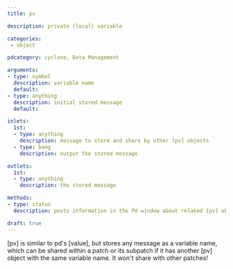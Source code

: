 ```yaml
---
title: pv

description: private (local) variable

categories:
 - object

pdcategory: cyclone, Data Management

arguments:
- type: symbol
  description: variable name
  default:
- type: anything
  description: initial stored message
  default:

inlets:
  1st:
  - type: anything
    description: message to store and share by other [pv] objects
  - type: bang
    description: output the stored message

outlets:
  1st:
  - type: anything
    description: the stored message

methods:
- type: status
  description: posts information in the Pd window about related [pv] objects in the patch

draft: true
---
```


[pv] is similar to pd's [value], but stores any message as a variable name, which can be shared within a patch or its subpatch if it has another [pv] object with the same variable name. It won't share with other patches!
